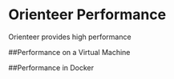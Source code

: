 # Orienteer Performance

Orienteer provides high performance

##Performance on a Virtual Machine

##Performance in Docker
